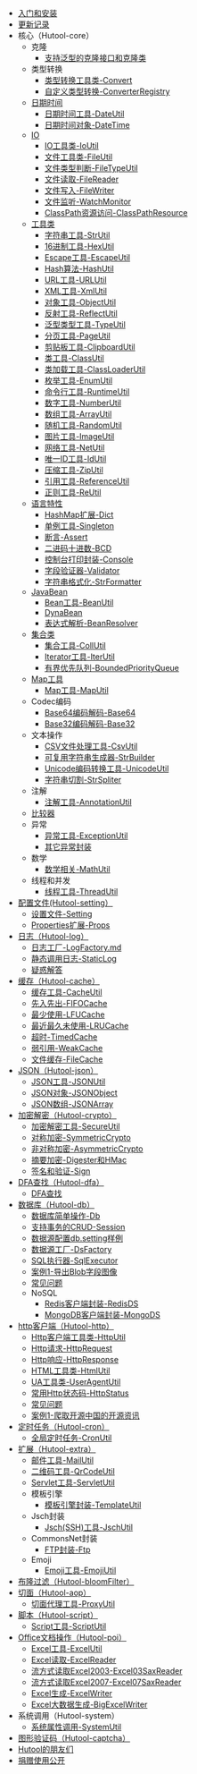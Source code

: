 * [入门和安装]()
* [更新记录](CHANGELOG)
* 核心（Hutool-core）
  * 克隆
    * [支持泛型的克隆接口和克隆类](core/克隆/支持泛型的克隆接口和克隆类.md)
  * 类型转换
    * [类型转换工具类-Convert](core/类型转换/类型转换工具类-Convert.md)
    * [自定义类型转换-ConverterRegistry](core/类型转换/自定义类型转换-ConverterRegistry.md)
  * [日期时间](core/日期时间/概述.md)
    * [日期时间工具-DateUtil](core/日期时间/日期时间工具-DateUtil.md)
    * [日期时间对象-DateTime](core/日期时间/日期时间对象-DateTime.md)
  * [IO](core/IO/概述.md)
    * [IO工具类-IoUtil](core/IO/IO工具类-IoUtil.md)
    * [文件工具类-FileUtil](core/IO/文件工具类-FileUtil.md)
    * [文件类型判断-FileTypeUtil](core/IO/文件类型判断-FileTypeUtil.md)
    * [文件读取-FileReader](core/IO/文件读取-FileReader.md)
    * [文件写入-FileWriter](core/IO/文件写入-FileWriter.md)
    * [文件监听-WatchMonitor](core/IO/文件监听-WatchMonitor.md)
    * [ClassPath资源访问-ClassPathResource](core/IO/ClassPath资源访问-ClassPathResource.md)
  * [工具类](core/工具类/概述.md)
    * [字符串工具-StrUtil](core/工具类/字符串工具-StrUtil.md)
    * [16进制工具-HexUtil](core/工具类/16进制工具-HexUtil.md)
    * [Escape工具-EscapeUtil](core/工具类/Escape工具-EscapeUtil.md)
    * [Hash算法-HashUtil](core/工具类/Hash算法-HashUtil.md)
    * [URL工具-URLUtil](core/工具类/URL工具-URLUtil.md)
    * [XML工具-XmlUtil](core/工具类/XML工具-XmlUtil.md)
    * [对象工具-ObjectUtil](core/工具类/对象工具-ObjectUtil.md)
    * [反射工具-ReflectUtil](core/工具类/反射工具-ReflectUtil.md)
    * [泛型类型工具-TypeUtil](core/工具类/泛型类型工具-TypeUtil.md)
    * [分页工具-PageUtil](core/工具类/分页工具-PageUtil.md)
    * [剪贴板工具-ClipboardUtil](core/工具类/剪贴板工具-ClipboardUtil.md)
    * [类工具-ClassUtil](core/工具类/类工具-ClassUtil.md)
    * [类加载工具-ClassLoaderUtil](core/工具类/类加载工具-ClassLoaderUtil.md)
    * [枚举工具-EnumUtil](core/工具类/枚举工具-EnumUtil.md)
    * [命令行工具-RuntimeUtil](core/工具类/命令行工具-RuntimeUtil.md)
    * [数字工具-NumberUtil](core/工具类/数字工具-NumberUtil.md)
    * [数组工具-ArrayUtil](core/工具类/数组工具-ArrayUtil.md)
    * [随机工具-RandomUtil](core/工具类/随机工具-RandomUtil.md)
    * [图片工具-ImageUtil](core/工具类/图片工具-ImageUtil.md)
    * [网络工具-NetUtil](core/工具类/网络工具-NetUtil.md)
    * [唯一ID工具-IdUtil](core/工具类/唯一ID工具-IdUtil.md)
    * [压缩工具-ZipUtil](core/工具类/压缩工具-ZipUtil.md)
    * [引用工具-ReferenceUtil](core/工具类/引用工具-ReferenceUtil.md)
    * [正则工具-ReUtil](core/工具类/正则工具-ReUtil.md)
  * [语言特性](core/语言特性/概述.md)
    * [HashMap扩展-Dict](core/语言特性/HashMap扩展-Dict.md)
    * [单例工具-Singleton](core/语言特性/单例工具-Singleton.md)
    * [断言-Assert](core/语言特性/断言-Assert.md)
    * [二进码十进数-BCD](core/语言特性/二进码十进数-BCD.md)
    * [控制台打印封装-Console](core/语言特性/控制台打印封装-Console.md)
    * [字段验证器-Validator](core/语言特性/字段验证器-Validator.md)
    * [字符串格式化-StrFormatter](core/语言特性/字符串格式化-StrFormatter.md)
  * [JavaBean](core/JavaBean/概述.md)
    * [Bean工具-BeanUtil](core/JavaBean/Bean工具-BeanUtil.md)
    * [DynaBean](core/JavaBean/DynaBean.md)
    * [表达式解析-BeanResolver](core/JavaBean/表达式解析-BeanResolver.md)
  * [集合类](core/集合类/概述.md)
    * [集合工具-CollUtil](core/集合类/集合工具-CollUtil.md)
    * [Iterator工具-IterUtil](core/集合类/Iterator工具-IterUtil.md)
    * [有界优先队列-BoundedPriorityQueue](core/集合类/有界优先队列-BoundedPriorityQueue.md)
  * [Map工具](core/Map工具/概述.md)
    * [Map工具-MapUtil](core/Map工具/Map工具-MapUtil.md)
  * Codec编码
    * [Base64编码解码-Base64](core/Codec编码/Base64编码解码-Base64.md)
    * [Base32编码解码-Base32](core/Codec编码/Base32编码解码-Base32.md)
  * 文本操作
    * [CSV文件处理工具-CsvUtil](core/文本操作/CSV文件处理工具-CsvUtil.md)
    * [可复用字符串生成器-StrBuilder](core/文本操作/可复用字符串生成器-StrBuilder.md)
    * [Unicode编码转换工具-UnicodeUtil](core/文本操作/Unicode编码转换工具-UnicodeUtil.md)
    * [字符串切割-StrSpliter](core/文本操作/字符串切割-StrSpliter.md)
  * 注解
    * [注解工具-AnnotationUtil](core/注解/注解工具-AnnotationUtil.md)
  * [比较器](core/比较器/概述.md)
  * 异常
    * [异常工具-ExceptionUtil](core/异常/异常工具-ExceptionUtil.md)
    * [其它异常封装](core/异常/其它异常封装.md)
  * 数学
    * [数学相关-MathUtil](core/数学/数学相关-MathUtil.md)
  * 线程和并发
    * [线程工具-ThreadUtil](core/线程和并发/线程工具-ThreadUtil.md)
* [配置文件(Hutool-setting）](setting/概述.md)
  * [设置文件-Setting](setting/设置文件-Setting.md)
  * [Properties扩展-Props](setting/Properties扩展-Props.md)
* [日志（Hutool-log）](log/概述.md)
  * [日志工厂-LogFactory.md](log/日志工厂-LogFactory.md)
  * [静态调用日志-StaticLog](log/静态调用日志-StaticLog.md)
  * [疑惑解答](log/疑惑解答.md)
* [缓存（Hutool-cache）](cache/概述.md)
  * [缓存工具-CacheUtil](cache/CacheUtil.md)
  * [先入先出-FIFOCache](cache/FIFOCache.md)
  * [最少使用-LFUCache](cache/LFUCache.md)
  * [最近最久未使用-LRUCache](cache/LRUCache.md)
  * [超时-TimedCache](cache/TimedCache.md)
  * [弱引用-WeakCache](cache/WeakCache.md)
  * [文件缓存-FileCache](cache/FileCache.md)
* [JSON（Hutool-json）](json/概述.md)
  * [JSON工具-JSONUtil](json/JSONUtil.md)
  * [JSON对象-JSONObject](json/JSONObject.md)
  * [JSON数组-JSONArray](json/JSONArray.md)
* [加密解密（Hutool-crypto）](crypto/概述.md)
  * [加密解密工具-SecureUtil](crypto/加密解密工具-SecureUtil.md)
  * [对称加密-SymmetricCrypto](crypto/对称加密-SymmetricCrypto.md)
  * [非对称加密-AsymmetricCrypto](crypto/非对称加密-AsymmetricCrypto.md)
  * [摘要加密-Digester和HMac](crypto/摘要加密-Digester和HMac.md)
  * [签名和验证-Sign](crypto/签名和验证-Sign.md)
* [DFA查找（Hutool-dfa）](dfa/概述.md)
  * [DFA查找](dfa/DFA查找.md)
* [数据库（Hutool-db）](db/概述.md)
  * [数据库简单操作-Db](db/数据库简单操作-Db.md)
  * [支持事务的CRUD-Session](db/支持事务的CRUD-Session.md)
  * [数据源配置db.setting样例](db/数据源配置db.setting样例.md)
  * [数据源工厂-DsFactory](db/数据源工厂-DsFactory.md)
  * [SQL执行器-SqlExecutor](db/SQL执行器-SqlExecutor.md)
  * [案例1-导出Blob字段图像](db/案例1-导出Blob字段图像.md)
  * [常见问题](db/常见问题.md)
  * NoSQL
    * [Redis客户端封装-RedisDS](db/NoSQL/Redis客户端封装-RedisDS.md)
    * [MongoDB客户端封装-MongoDS](db/NoSQL/MongoDB客户端封装-MongoDS.md)
* [http客户端（Hutool-http）](http/概述.md)
  * [Http客户端工具类-HttpUtil](http/Http客户端工具类-HttpUtil.md)
  * [Http请求-HttpRequest](http/Http请求-HttpRequest.md)
  * [Http响应-HttpResponse](http/Http响应-HttpResponse.md)
  * [HTML工具类-HtmlUtil](http/HTML工具类-HtmlUtil.md)
  * [UA工具类-UserAgentUtil](http/UA工具类-UserAgentUtil.md)
  * [常用Http状态码-HttpStatus](http/常用Http状态码-HttpStatus.md)
  * [常见问题](http/常见问题.md)
  * [案例1-爬取开源中国的开源资讯](http/案例1-爬取开源中国的开源资讯.md)
* [定时任务（Hutool-cron）](cron/概述.md)
  * [全局定时任务-CronUtil](cron/全局定时任务-CronUtil.md)
* [扩展（Hutool-extra）](extra/概述.md)
  * [邮件工具-MailUtil](extra/邮件工具-MailUtil.md)
  * [二维码工具-QrCodeUtil](extra/二维码工具-QrCodeUtil.md)
  * [Servlet工具-ServletUtil](extra/Servlet工具-ServletUtil.md)
  * 模板引擎
    * [模板引擎封装-TemplateUtil](extra/模板引擎/模板引擎封装-TemplateUtil.md)
  * Jsch封装
    * [Jsch(SSH)工具-JschUtil](extra/Jsch封装/Jsch工具-JschUtil.md)
  * CommonsNet封装
    * [FTP封装-Ftp](extra/CommonsNet封装/FTP封装-Ftp.md)
  * Emoji
    * [Emoji工具-EmojiUtil](extra/emoji/Emoji工具-EmojiUtil.md)
* [布隆过滤（Hutool-bloomFilter）](bloomFilter/概述.md)
* [切面（Hutool-aop）](aop/概述.md)
  * [切面代理工具-ProxyUtil](aop/切面代理工具-ProxyUtil.md)
* [脚本（Hutool-script）](script/概述.md)
  * [Script工具-ScriptUtil](script/Script工具-ScriptUtil.md)
* [Office文档操作（Hutool-poi）](poi/概述.md)
  * [Excel工具-ExcelUtil](poi/Excel工具-ExcelUtil.md)
  * [Excel读取-ExcelReader](poi/Excel读取-ExcelReader.md)
  * [流方式读取Excel2003-Excel03SaxReader](poi/流方式读取Excel2003-Excel03SaxReader.md)
  * [流方式读取Excel2007-Excel07SaxReader](poi/流方式读取Excel2007-Excel07SaxReader.md)
  * [Excel生成-ExcelWriter](poi/Excel生成-ExcelWriter.md)
  * [Excel大数据生成-BigExcelWriter](poi/Excel大数据生成-BigExcelWriter.md)
* 系统调用（Hutool-system）
  * [系统属性调用-SystemUtil](system/系统属性调用-SystemUtil.md)
* [图形验证码（Hutool-captcha）](captcha/概述.md)
* [Hutool的朋友们](Hutool的朋友们.md)
* [捐赠使用公开](捐赠使用公开.md)